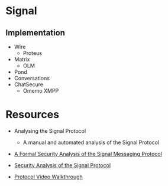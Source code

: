  # Signal


## Implementation

- Wire 
    - Proteus
- Matrix 
    - OLM
- Pond
- Conversations
- ChatSecure
    - Omemo XMPP

 # Resources
 
 - Analysing the Signal Protocol  
    - A manual and automated analysis of the Signal Protocol
- [A Formal Security Analysis of the Signal Messaging Protocol](https://eprint.iacr.org/2016/1013.pdf)    
- [Security Analysis of the Signal Protocol](https://dspace.cvut.cz/bitstream/handle/10467/76230/F8-DP-2018-Rubin-Jan-thesis.pdf?sequence=-1)

- [Protocol Video Walkthrough](https://www.youtube.com/watch?v=vGpA6JsvGnU )

